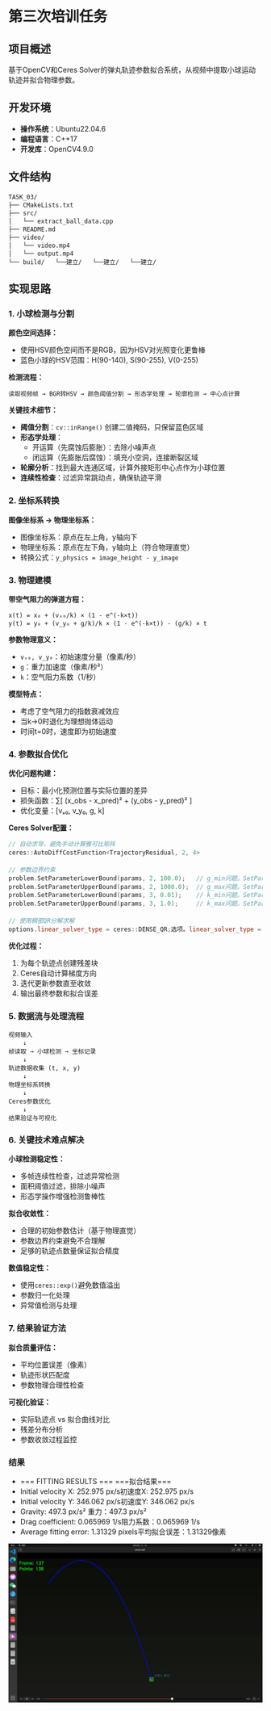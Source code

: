# 第三次培训任务

## 项目概述

基于OpenCV和Ceres Solver的弹丸轨迹参数拟合系统，从视频中提取小球运动轨迹并拟合物理参数。

## 开发环境

- **操作系统**：Ubuntu22.04.6
- **编程语言**：C++17
- **开发库**：OpenCV4.9.0

## 文件结构

```
TASK_03/
├── CMakeLists.txt
├── src/
│   └── extract_ball_data.cpp
├── README.md
├── video/
│   └── video.mp4
│   └── output.mp4
└── build/   └──建立/   └──建立/   └──建立/
```

## 实现思路

### 1. 小球检测与分割

**颜色空间选择：**
- 使用HSV颜色空间而不是RGB，因为HSV对光照变化更鲁棒
- 蓝色小球的HSV范围：H(90-140), S(90-255), V(0-255)

**检测流程：**
```
读取视频帧 → BGR转HSV → 颜色阈值分割 → 形态学处理 → 轮廓检测 → 中心点计算
```

**关键技术细节：**
- **阈值分割**：`cv::inRange()` 创建二值掩码，只保留蓝色区域
- **形态学处理**：
  - 开运算（先腐蚀后膨胀）：去除小噪声点
  - 闭运算（先膨胀后腐蚀）：填充小空洞，连接断裂区域
- **轮廓分析**：找到最大连通区域，计算外接矩形中心点作为小球位置
- **连续性检查**：过滤异常跳动点，确保轨迹平滑

### 2. 坐标系转换

**图像坐标系 → 物理坐标系：**
- 图像坐标系：原点在左上角，y轴向下
- 物理坐标系：原点在左下角，y轴向上（符合物理直觉）
- 转换公式：`y_physics = image_height - y_image`

### 3. 物理建模

**带空气阻力的弹道方程：**
```
x(t) = x₀ + (vₓ₀/k) × (1 - e^(-k×t))
y(t) = y₀ + (v_y₀ + g/k)/k × (1 - e^(-k×t)) - (g/k) × t
```

**参数物理意义：**
- `vₓ₀, v_y₀`：初始速度分量（像素/秒）
- `g`：重力加速度（像素/秒²）
- `k`：空气阻力系数（1/秒）

**模型特点：**
- 考虑了空气阻力的指数衰减效应
- 当k→0时退化为理想抛体运动
- 时间t=0时，速度即为初始速度

### 4. 参数拟合优化

**优化问题构建：**
- 目标：最小化预测位置与实际位置的差异
- 损失函数：∑[ (x_obs - x_pred)² + (y_obs - y_pred)² ]
- 优化变量：[vₓ₀, v_y₀, g, k]

**Ceres Solver配置：**
```cpp
// 自动求导，避免手动计算雅可比矩阵
ceres::AutoDiffCostFunction<TrajectoryResidual, 2, 4>

// 参数边界约束
problem.SetParameterLowerBound(params, 2, 100.0);   // g_min问题。SetParameterLowerBound(params, 2,100.0)；/ / g_min问题。SetParameterLowerBound(params, 2,100.0)；// g_min问题。SetParameterLowerBound（params, 2,100.0）
problem.SetParameterUpperBound(params, 2, 1000.0);  // g_max问题。SetParameterUpperBound(params, 2,1000 .0)；/ / g_max问题。SetParameterUpperBound(params, 2,1000 .0)；// g_max问题。SetParameterUpperBound（params, 2,1000 .0）
problem.SetParameterLowerBound(params, 3, 0.01);    // k_min问题。SetParameterLowerBound(params, 3, 0.01)；/ / k_min
problem.SetParameterUpperBound(params, 3, 1.0);     // k_max问题。SetParameterUpperBound(params, 3, 1.0)；/ / k_max

// 使用稠密QR分解求解
options.linear_solver_type = ceres::DENSE_QR;选项。linear_solver_type = ceres::DENSE_QR；
```

**优化过程：**
1. 为每个轨迹点创建残差块
2. Ceres自动计算梯度方向
3. 迭代更新参数直至收敛
4. 输出最终参数和拟合误差

### 5. 数据流与处理流程

```
视频输入
    ↓
帧读取 → 小球检测 → 坐标记录
    ↓
轨迹数据收集 (t, x, y)
    ↓
物理坐标系转换
    ↓
Ceres参数优化
    ↓
结果验证与可视化
```

### 6. 关键技术难点解决

**小球检测稳定性：**
- 多帧连续性检查，过滤异常检测
- 面积阈值过滤，排除小噪声
- 形态学操作增强检测鲁棒性

**拟合收敛性：**
- 合理的初始参数估计（基于物理直觉）
- 参数边界约束避免不合理解
- 足够的轨迹点数量保证拟合精度

**数值稳定性：**
- 使用`ceres::exp()`避免数值溢出
- 参数归一化处理
- 异常值检测与处理

### 7. 结果验证方法

**拟合质量评估：**
- 平均位置误差（像素）
- 轨迹形状匹配度
- 参数物理合理性检查

**可视化验证：**
- 实际轨迹点 vs 拟合曲线对比
- 残差分布分析
- 参数收敛过程监控

### 结果

- === FITTING RESULTS ===   ===拟合结果===
- Initial velocity X: 252.975 px/s初速度X: 252.975 px/s
- Initial velocity Y: 346.062 px/s初速度Y: 346.062 px/s
- Gravity: 497.3 px/s²   重力：497.3 px/s²
- Drag coefficient: 0.065969 1/s阻力系数：0.065969 1/s
- Average fitting error: 1.31329 pixels平均拟合误差：1.31329像素

![截图](./TASK_03/video/img.png)
